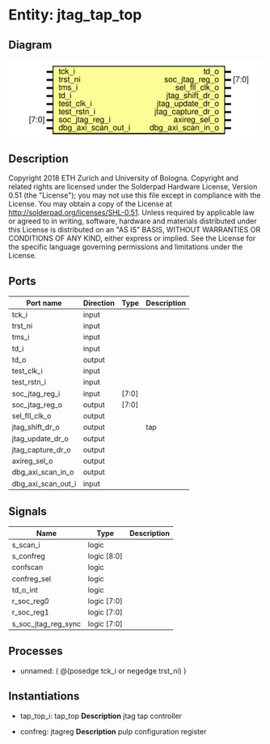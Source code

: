 # Entity: jtag_tap_top

## Diagram

![Diagram](jtag_tap_top.svg "Diagram")
## Description

Copyright 2018 ETH Zurich and University of Bologna.
 Copyright and related rights are licensed under the Solderpad Hardware
 License, Version 0.51 (the "License"); you may not use this file except in
 compliance with the License.  You may obtain a copy of the License at
 http://solderpad.org/licenses/SHL-0.51. Unless required by applicable law
 or agreed to in writing, software, hardware and materials distributed under
 this License is distributed on an "AS IS" BASIS, WITHOUT WARRANTIES OR
 CONDITIONS OF ANY KIND, either express or implied. See the License for the
 specific language governing permissions and limitations under the License.
 
## Ports

| Port name          | Direction | Type  | Description |
| ------------------ | --------- | ----- | ----------- |
| tck_i              | input     |       |             |
| trst_ni            | input     |       |             |
| tms_i              | input     |       |             |
| td_i               | input     |       |             |
| td_o               | output    |       |             |
| test_clk_i         | input     |       |             |
| test_rstn_i        | input     |       |             |
| soc_jtag_reg_i     | input     | [7:0] |             |
| soc_jtag_reg_o     | output    | [7:0] |             |
| sel_fll_clk_o      | output    |       |             |
| jtag_shift_dr_o    | output    |       | tap         |
| jtag_update_dr_o   | output    |       |             |
| jtag_capture_dr_o  | output    |       |             |
| axireg_sel_o       | output    |       |             |
| dbg_axi_scan_in_o  | output    |       |             |
| dbg_axi_scan_out_i | input     |       |             |
## Signals

| Name                | Type        | Description |
| ------------------- | ----------- | ----------- |
| s_scan_i            | logic       |             |
| s_confreg           | logic [8:0] |             |
| confscan            | logic       |             |
| confreg_sel         | logic       |             |
| td_o_int            | logic       |             |
| r_soc_reg0          | logic [7:0] |             |
| r_soc_reg1          | logic [7:0] |             |
| s_soc_jtag_reg_sync | logic [7:0] |             |
## Processes
- unnamed: ( @(posedge tck_i or negedge trst_ni) )
## Instantiations

- tap_top_i: tap_top
**Description**
jtag tap controller

- confreg: jtagreg
**Description**
pulp configuration register

